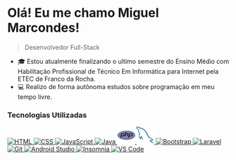<!-- Título e descrição -->
# Olá! Eu me chamo Miguel Marcondes!

> Desenvolvedor Full-Stack

<!-- Descrição pessoal e conquistas -->
- 🎓 Estou atualmente finalizando o ultimo semestre do Ensino Médio com Habilitação Profissional de Técnico Em Informática para Internet pela ETEC de Franco da Rocha.
- 💻 Realizo de forma autônoma estudos sobre programação em meu tempo livre.

<!-- Ferramentas e tecnologias -->
### Tecnologias Utilizadas

<p align="left">
    <a href="https://www.w3schools.com/html/" target="_blank">
        <img src="https://cdn.jsdelivr.net/gh/devicons/devicon/icons/html5/html5-plain.svg" alt="HTML" width="40" height="40"/>
    </a>
    <a href="https://www.w3schools.com/css/" target="_blank">
        <img src="https://cdn.jsdelivr.net/gh/devicons/devicon/icons/css3/css3-plain.svg" alt="CSS" width="40" height="40"/>
    </a>
    <a href="https://www.javascript.com/" target="_blank">
        <img src="https://cdn.jsdelivr.net/gh/devicons/devicon/icons/javascript/javascript-plain.svg" alt="JavaScript" width="40" height="40"/>
    </a>
    <a href="https://www.java.com/" target="_blank">
        <img src="https://cdn.jsdelivr.net/gh/devicons/devicon/icons/java/java-plain.svg" alt="Java" width="40" height="40"/>
    </a>
    <a href="https://www.php.net/" target="_blank">
        <img src="https://raw.githubusercontent.com/devicons/devicon/master/icons/php/php-original.svg" alt="PHP" width="40" height="40"/>
    </a>
    <a href="https://www.mysql.com/" target="_blank">
        <img src="https://raw.githubusercontent.com/devicons/devicon/master/icons/mysql/mysql-original.svg" alt="MySQL" width="40" height="40"/>
    </a>
    <a href="https://getbootstrap.com/" target="_blank">
        <img src="https://cdn.jsdelivr.net/gh/devicons/devicon/icons/bootstrap/bootstrap-original.svg" alt="Bootstrap" width="40" height="40"/>
    </a>
    <a href="https://laravel.com/" target="_blank">
        <img src="https://cdn.jsdelivr.net/gh/devicons/devicon/icons/laravel/laravel-original.svg" alt="Laravel" width="40" height="40"/>
    </a>
    <a href="https://git-scm.com/" target="_blank">
        <img src="https://cdn.jsdelivr.net/gh/devicons/devicon/icons/git/git-plain.svg" alt="Git" width="40" height="40"/>
    </a>
    <a href="https://developer.android.com/studio" target="_blank">
        <img src="https://cdn.jsdelivr.net/gh/devicons/devicon/icons/androidstudio/androidstudio-original.svg" alt="Android Studio" width="40" height="40"/>
    </a>
    <a href="https://insomnia.rest/" target="_blank">
        <img src="https://github.com/get-icon/geticon/raw/master/icons/insomnia.svg" alt="Insomnia" width="40" height="40"/>
    </a>
    <a href="https://code.visualstudio.com/" target="_blank">
        <img src="https://cdn.jsdelivr.net/gh/devicons/devicon/icons/vscode/vscode-original.svg" alt="VS Code" width="40" height="40"/>
    </a>
</p>

